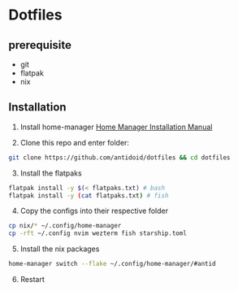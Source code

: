 # Dotfiles

## prerequisite

- git
- flatpak
- nix

## Installation
1. Install home-manager
[Home Manager Installation Manual](https://nix-community.github.io/home-manager/index.html#sec-install-standalone)

2. Clone this repo and enter folder:

```sh
git clone https://github.com/antidoid/dotfiles && cd dotfiles
```

3. Install the flatpaks

```sh
flatpak install -y $(< flatpaks.txt) # bash
flatpak install -y (cat flatpaks.txt) # fish
```

4. Copy the configs into their respective folder

```sh
cp nix/* ~/.config/home-manager
cp -rft ~/.config nvim wezterm fish starship.toml
```

5. Install the nix packages

```sh
home-manager switch --flake ~/.config/home-manager/#antid
```

6. Restart

